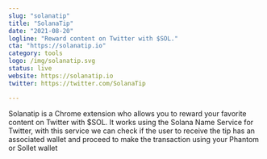 ```yaml
---
slug: "solanatip"
title: "SolanaTip"
date: "2021-08-20"
logline: "Reward content on Twitter with $SOL."
cta: "https://solanatip.io"
category: tools
logo: /img/solanatip.svg
status: live
website: https://solanatip.io
twitter: https://twitter.com/SolanaTip

---
```


Solanatip is a Chrome extension who allows you to reward your favorite content on Twitter with $SOL. It works using the Solana Name Service for Twitter, with this service we can check if the user to receive the tip has an associated wallet and proceed to make the transaction using your Phantom or Sollet wallet
